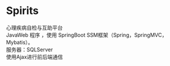 # Spirits
心理疾病自检与互助平台<br>
JavaWeb 程序 ，使用 SpringBoot SSM框架（Spring，SpringMVC，Mybatis）。<br>
服务器：SQLServer<br>
使用Ajax进行前后端通信<br>
